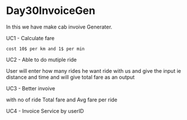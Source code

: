 # Day30InvoiceGen

In this we have make cab invoive Generater.

UC1 - Calculate fare

    cost 10$ per km and 1$ per min
    
    

UC2 - Able to do mutiple ride 

   User  will enter how many rides he want ride with us and give the input 
   ie distance and time and will give total fare as an output
   
   
   
UC3 - Better invoive

  with no of ride
  Total fare and Avg fare per ride
  
  
 UC4 - Invoice Service 
 by userID
